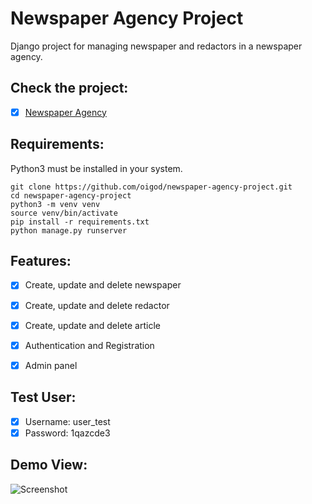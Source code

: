 # Newspaper Agency Project

Django project for managing newspaper and redactors in a newspaper agency.


## Check the project:

- [x] [Newspaper Agency](https://newspaper-agency-z8y6.onrender.com/)


## Requirements:

Python3 must be installed in your system.


```shell
git clone https://github.com/oigod/newspaper-agency-project.git
cd newspaper-agency-project
python3 -m venv venv
source venv/bin/activate
pip install -r requirements.txt
python manage.py runserver
```

## Features:
* [x] Create, update and delete newspaper
* [x] Create, update and delete redactor
* [x] Create, update and delete article
* [x] Authentication and Registration
* [x] Admin panel


## Test User:
* [x] Username: user_test
* [x] Password: 1qazcde3

## Demo View:
![Screenshot](project%20demo.png)